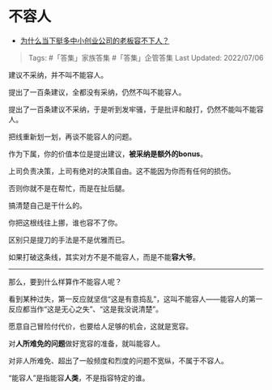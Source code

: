 # 不容人

- [为什么当下挺多中小创业公司的老板容不下人？](https://www.zhihu.com/question/445031991/answer/2558530814)

>Tags: #「答集」家族答集  #「答集」企管答集 
>Last Updated: 2022/07/06

建议不采纳，并不叫不能容人。

提出了一百条建议，全都没有采纳，仍然不叫不能容人。

提出了一百条建议不采纳，于是听到发牢骚，于是批评和敲打，仍然不能叫不能容人。

把线重新划一划，再谈不能容人的问题。

作为下属，你的价值本位是提出建议，**被采纳是额外的bonus**。

上司负责决策，上司有绝对的决策自由。这不能因为你而有任何的损伤。

否则你就不是在帮忙，而是在扯后腿。

搞清楚自己是干什么的。

你把这根线往上挪，谁也容不了你。

区别只是提刀的手法是不是优雅而已。

如果打破这条线，其实对方不是不能容人，而是不能**容大爷**。

---

那么，要到什么样算作不能容人呢？

看到某种过失，第一反应就坚信“这是有意捣乱”，这叫不能容人——能容人的第一反应都当作“这是无心之失”、“这是我没说清楚”。

愿意自己冒险付代价，也要给人足够的机会，这就是宽容。

对**人所难免的问题**做好宽容的准备，就叫能容人。

对非人所难免、超出了一般频度和烈度的问题不宽纵，不属于不容人。

“能容人”是指能容**人类**，不是指容特定的谁。
